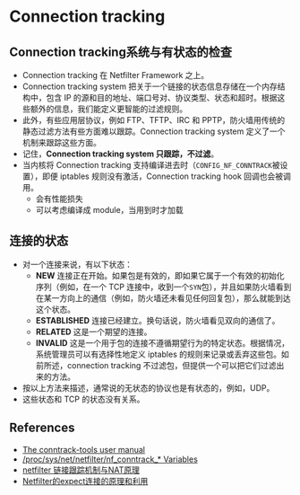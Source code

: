 # Connection tracking

## Connection tracking系统与有状态的检查
* Connection tracking 在 Netfilter Framework 之上。
* Connection tracking system 把关于一个链接的状态信息存储在一个内存结构中，包含 IP 的源和目的地址、端口号对、协议类型、状态和超时。根据这些额外的信息，我们能定义更智能的过滤规则。
* 此外，有些应用层协议，例如 FTP、TFTP、IRC 和 PPTP，防火墙用传统的静态过滤方法有些方面难以跟踪。Connection tracking system 定义了一个机制来跟踪这些方面。
* 记住，**Connection tracking system 只跟踪，不过滤**。
* 当内核将 Connection tracking 支持编译进去时（`CONFIG_NF_CONNTRACK`被设置），即便 iptables 规则没有激活，Connection tracking hook 回调也会被调用。
  * 会有性能损失
  * 可以考虑编译成 module，当用到时才加载

## 连接的状态
* 对一个连接来说，有以下状态：
  * **NEW** 连接正在开始。如果包是有效的，即如果它属于一个有效的初始化序列（例如，在一个 TCP 连接中，收到一个`SYN`包），并且如果防火墙看到在某一方向上的通信（例如，防火墙还未看见任何回复包），那么就能到达这个状态。
  * **ESTABLISHED** 连接已经建立。换句话说，防火墙看见双向的通信了。
  * **RELATED** 这是一个期望的连接。
  * **INVALID** 这是一个用于包的连接不遵循期望行为的特定状态。根据情况，系统管理员可以有选择性地定义 iptables 的规则来记录或丢弃这些包。如前所述，connection tracking 不过滤包，但提供一个可以把它们过滤出来的方法。
* 按以上方法来描述，通常说的无状态的协议也是有状态的，例如，UDP。
* 这些状态和 TCP 的状态没有关系。


## References
- [The conntrack-tools user manual](http://conntrack-tools.netfilter.org/manual.html)
- [/proc/sys/net/netfilter/nf_conntrack_* Variables](https://www.kernel.org/doc/Documentation/networking/nf_conntrack-sysctl.txt)
- [netfilter 链接跟踪机制与NAT原理](http://www.cnblogs.com/liushaodong/archive/2013/02/26/2933593.html)
- [Netfilter的expect连接的原理和利用](http://dev.dafan.info/detail/112677?p=29-50)
